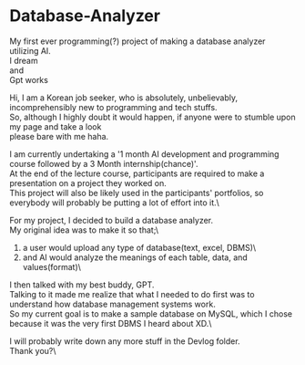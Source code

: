 # Database-Analyzer
My first ever programming(?) project of making a database analyzer utilizing AI.  
I dream  
and  
Gpt works  

Hi, I am a Korean job seeker, who is absolutely, unbelievably, incomprehensibly new to programming and tech stuffs.\
So, although I highly doubt it would happen, if anyone were to stumble upon my page and take a look\
please bare with me haha.

I am currently undertaking a '1 month AI development and programming course followed by a 3 Month internship(chance)'.\
At the end of the lecture course, participants are required to make a presentation on a project they worked on.\
This project will also be likely used in the participants' portfolios, so everybody will probably be putting a lot of effort into it.\

For my project, I decided to build a database analyzer.\
My original idea was to make it so that;\
1. a user would upload any type of database(text, excel, DBMS)\
2. and AI would analyze the meanings of each table, data, and values(format)\

I then talked with my best buddy, GPT.\
Talking to it made me realize that what I needed to do first was to understand how database management systems work.\
So my current goal is to make a sample database on MySQL, which I chose because it was the very first DBMS I heard about XD.\

I will probably write down any more stuff in the Devlog folder.\
Thank you?\

